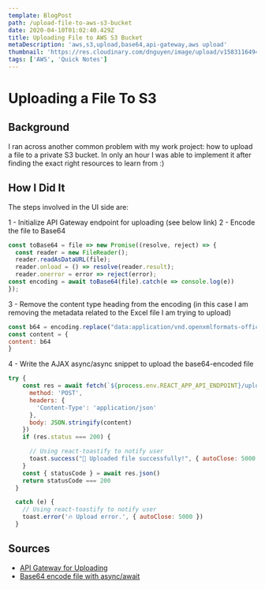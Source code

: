 ```yaml
---
template: BlogPost
path: /upload-file-to-aws-s3-bucket
date: 2020-04-10T01:02:40.429Z
title: Uploading File to AWS S3 Bucket
metaDescription: 'aws,s3,upload,base64,api-gateway,aws upload'
thumbnail: 'https://res.cloudinary.com/dnguyen/image/upload/v1583116494/blog/folders_squarespace-cdn_h2bu35.jpg'
tags: ['AWS', 'Quick Notes']
---
```

# Uploading a File To S3

## Background 

I ran across another common problem with my work project: how to upload a file to a private S3 bucket. In only an hour I was able to implement it after finding the exact right resources to learn from :)

## How I Did It

The steps involved in the UI side are:

1 - Initialize API Gateway endpoint for uploading (see below link)
2 - Encode the file to Base64

```js
const toBase64 = file => new Promise((resolve, reject) => {
  const reader = new FileReader();
  reader.readAsDataURL(file);
  reader.onload = () => resolve(reader.result);
  reader.onerror = error => reject(error);
const encoding = await toBase64(file).catch(e => console.log(e))
});
```

3 - Remove the content type heading from the encoding (in this case I am removing the metadata related to the Excel file I am trying to upload)

```js
const b64 = encoding.replace("data:application/vnd.openxmlformats-officedocument.spreadsheetml.sheet;base64,", "")
const content = {
content: b64
}
```

4 - Write the AJAX async/async snippet to upload the base64-encoded file

```js
try {
    const res = await fetch(`${process.env.REACT_APP_API_ENDPOINT}/upload`, {
      method: 'POST',
      headers: {
        'Content-Type': 'application/json'
      },
      body: JSON.stringify(content)
    })
    if (res.status === 200) {

      // Using react-toastify to notify user
      toast.success("🎉 Uploaded file successfully!", { autoClose: 5000 })
    }
    const { statusCode } = await res.json()
    return statusCode === 200
  }

  catch (e) {
    // Using react-toastify to notify user
    toast.error('🔥 Upload error.', { autoClose: 5000 })
  }
```

## Sources
- [API Gateway for Uploading](https://medium.com/swlh/upload-binary-files-to-s3-using-aws-api-gateway-with-aws-lambda-2b4ba8c70b8e)
- [Base64 encode file with async/await](https://stackoverflow.com/questions/36280818/how-to-convert-file-to-base64-in-javascript)